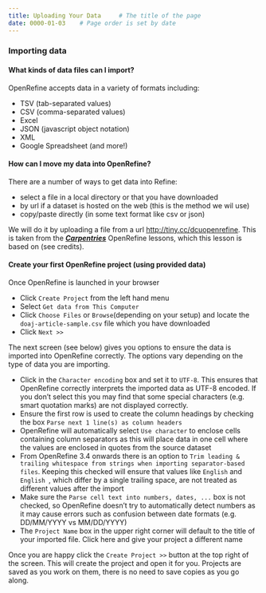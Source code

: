 ```yaml
---
title: Uploading Your Data     # The title of the page
date: 0000-01-03    # Page order is set by date
---
```


### Importing data
#### What kinds of data files can I import?
OpenRefine accepts data in a variety of formats including:
* TSV (tab-separated values)
* CSV (comma-separated values)
* Excel
* JSON (javascript object notation)
* XML
* Google Spreadsheet
(and more!)

#### How can I move my data into OpenRefine?
There are a number of ways to get data into Refine:
* select a file in a local directory or that you have downloaded
* by url if a dataset is hosted on the web (this is the method we wil use)
* copy/paste directly (in some text format like csv or json)

We will do it by uploading a file from a url <http://tiny.cc/dcuopenrefine>. This is taken from the __[*Carpentries*](https://carpentries.org)__ OpenRefine lessons, which this lesson is based on (see credits).

#### Create your first OpenRefine project (using provided data)
Once OpenRefine is launched in your browser
* Click `Create Project` from the left hand menu
* Select `Get data from This Computer`
* Click `Choose Files` or `Browse`(depending on your setup) and locate the `doaj-article-sample.csv` file which you have downloaded
* Click `Next >>`

The next screen (see below) gives you options to ensure the data is imported into OpenRefine correctly. The options vary depending on the type of data you are importing.

* Click in the `Character encoding` box and set it to `UTF-8`. This ensures that OpenRefine correctly interprets the imported data as UTF-8 encoded. If you don’t select this you may find that some special characters (e.g. smart quotation marks) are not displayed correctly.
* Ensure the first row is used to create the column headings by checking the box `Parse next 1 line(s) as column headers`
* OpenRefine will automatically select `Use character` to enclose cells containing column separators as this will place data in one cell where the values are enclosed in quotes from the source dataset
* From OpenRefine 3.4 onwards there is an option to `Trim leading & trailing whitespace from strings when importing separator-based files`. Keeping this checked will ensure that values like `English` and `English `, which differ by a single trailing space, are not treated as different values after the import
* Make sure the `Parse cell text into numbers, dates, ...` box is not checked, so OpenRefine doesn’t try to automatically detect numbers as it may cause errors such as confusion between date formats (e.g. DD/MM/YYYY vs MM/DD/YYYY)
* The `Project Name` box in the upper right corner will default to the title of your imported file. Click here and give your project a different name

Once you are happy click the `Create Project >>` button at the top right of the screen. This will create the project and open it for you. Projects are saved as you work on them, there is no need to save copies as you go along.
